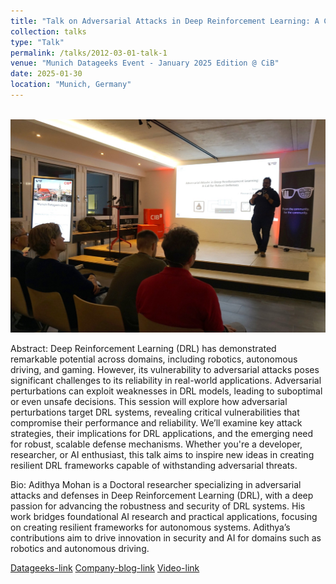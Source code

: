 ```yaml
---
title: "Talk on Adversarial Attacks in Deep Reinforcement Learning: A Call for Robust Defenses"
collection: talks
type: "Talk"
permalink: /talks/2012-03-01-talk-1
venue: "Munich Datageeks Event - January 2025 Edition @ CiB"
date: 2025-01-30
location: "Munich, Germany"
---
```


<br/><img src='/images/datageeks.jpg'>

Abstract:
Deep Reinforcement Learning (DRL) has demonstrated remarkable potential across domains, including robotics, autonomous driving, and gaming. However, its vulnerability to adversarial attacks poses significant challenges to its reliability in real-world applications. Adversarial perturbations can exploit weaknesses in DRL models, leading to suboptimal or even unsafe decisions. This session will explore how adversarial perturbations target DRL systems, revealing critical vulnerabilities that compromise their performance and reliability. We’ll examine key attack strategies, their implications for DRL applications, and the emerging need for robust, scalable defense mechanisms. Whether you're a developer, researcher, or AI enthusiast, this talk aims to inspire new ideas in creating resilient DRL frameworks capable of withstanding adversarial threats.

Bio:
Adithya Mohan is a Doctoral researcher specializing in adversarial attacks and defenses in Deep Reinforcement Learning (DRL), with a deep passion for advancing the robustness and security of DRL systems. His work bridges foundational AI research and practical applications, focusing on creating resilient frameworks for autonomous systems. Adithya’s contributions aim to drive innovation in security and AI for domains such as robotics and autonomous driving.

[Datageeks-link](https://www.meetup.com/munich-datageeks/events/305552437/?eventOrigin=group_events_list)
[Company-blog-link](https://www.cib.de/en/ki-cib-munich-datageeks-january-edition-2025/)
[Video-link](https://www.youtube.com/watch?v=iJKIszBQwvY)


